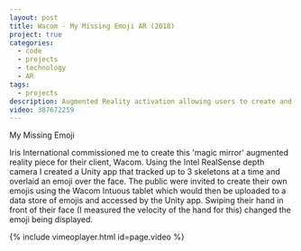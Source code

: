```yaml
---
layout: post
title: Wacom - My Missing Emoji AR (2018)
project: true
categories:
  - code
  - projects
  - technology
  - AR
tags:
  - projects
description: Augmented Reality activation allowing users to create and wear their own emoji
video: 387672259
---
```


<div class="img_row">
	<img class="col three" src="{{ site.baseurl }}/images/wacom/DSC_0081.jpg" alt="" title="My Missing Emoji"/>
</div>
<div class="col three caption">
	My Missing Emoji
</div>

Iris International commissioned me to create this 'magic mirror' augmented reality piece for their client, Wacom. Using the Intel RealSense depth camera I created a Unity app that tracked up to 3 skeletons at a time and overlaid an emoji over the face. The public were invited to create their own emojis using the Wacom Intuous tablet which would then be uploaded to a data store of emojis and accessed by the Unity app. Swiping their hand in front of their face (I measured the velocity of the hand for this) changed the emoji being displayed.  

{% include vimeoplayer.html id=page.video %}

<div class="img_row">
	<img class="col three" src="{{ site.baseurl }}/images/wacom/ContactSheet-001.jpg" alt="" title="My Missing Emoji"/>
</div>